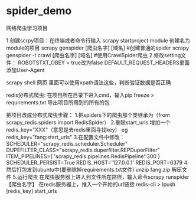 # spider_demo
网络爬虫学习项目

1.创建scrpy项目：在终端或者命令行输入
	scrapy startproject module  创建名为module的项目
	scrapy genspider  [爬虫名字] [域名]  #创建普通的spider
	scrapy genspider -t crawl [爬虫名字] [域名]  #使用CrawlSpider爬虫
2.修改setting文件：
	ROBOTSTXT_OBEY = true改为false
	DEFAULT_REQUEST_HEADERS里面添加User-Agent
	
scrapy shell 网页  里面可以使用xpath语法这些，判断验证数据是否正确
	

redis分布式爬虫:
在项目所在目录下进入cmd，输入pip freeze > requirements.txt 导出项目所用到的所有的包

把项目改成分布式爬虫步骤：
    1.把spiders下的爬虫那个类继承为（from scrapy_redis.spiders import RedisSpider）
    2.删除start_urls 增加一个redis_key="XXX"（意思是去redis里面寻找key） eg redis_key="fang:start_urls"
    3.在配置文件中修改：
        SCHEDULER="scrapy_redis.scheduler.Scheduler"
        DUPEFILTER_CLASS="scrapy_redis.duperfilter.REPDuperFilter"
        ITEM_PIPELINES={
                    'scrapy_redis.pipelines.RedisPipeline':300
                }
        SCHEDULER_PERSIST=True
        REDIS_HOST='127.0.0.1'
        REDIS_PORT=6379
    4.然后打包发到ubuntu中(要删除掉requirements.txt文件)
            unzip fang.zip 解压文件
    5.运行爬虫
        在爬虫服务器上进入到文件所在路径，输入命令scrapy runspider 【爬虫名字】
        在redis服务器上，推入一个开始的url链接
                redis-cli > lpush [redis_key] start_urls
